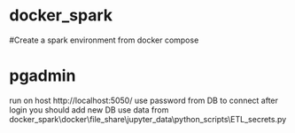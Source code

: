 # docker_spark

#Create a spark environment from docker compose

# pgadmin
run on host http://localhost:5050/
use password from DB to connect
after login you should add new DB
use data from docker_spark\docker\file_share\jupyter_data\python_scripts\ETL_secrets.py